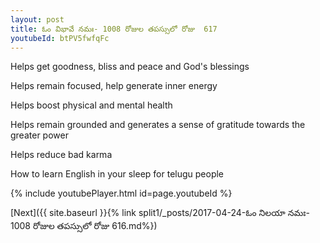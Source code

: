 ```yaml
---
layout: post
title: ఓం విభావే నమః- 1008 రోజుల తపస్సులో రోజు  617
youtubeId: btPV5fwfqFc
---
```

 
 
Helps get goodness, bliss and peace and God's blessings
 
Helps remain focused, help generate inner energy 
 
Helps boost physical and mental health 
 
Helps remain grounded and generates a sense of gratitude towards the greater power 
 
Helps reduce bad karma
 
How to learn English in your sleep for telugu people
 
 
 
 


{% include youtubePlayer.html id=page.youtubeId %}
 
[Next]({{ site.baseurl }}{% link split1/_posts/2017-04-24-ఓం నిలయా నమః- 1008 రోజుల తపస్సులో రోజు  616.md%})
 

